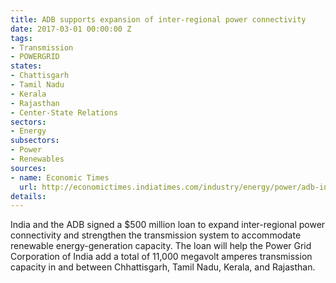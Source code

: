```yaml
---
title: ADB supports expansion of inter-regional power connectivity
date: 2017-03-01 00:00:00 Z
tags:
- Transmission
- POWERGRID
states:
- Chattisgarh
- Tamil Nadu
- Kerala
- Rajasthan
- Center-State Relations
sectors:
- Energy
subsectors:
- Power
- Renewables
sources:
- name: Economic Times
  url: http://economictimes.indiatimes.com/industry/energy/power/adb-india-ink-500-million-loan-pact-to-expand-power-connectivity/articleshow/57316256.cms
details: 
---
```


India and the ADB signed a $500 million loan to expand inter-regional power connectivity and strengthen the transmission system to accommodate renewable energy-generation capacity. The loan will help the Power Grid Corporation of India add a total of 11,000 megavolt amperes transmission capacity in and between Chhattisgarh, Tamil Nadu, Kerala, and Rajasthan.

